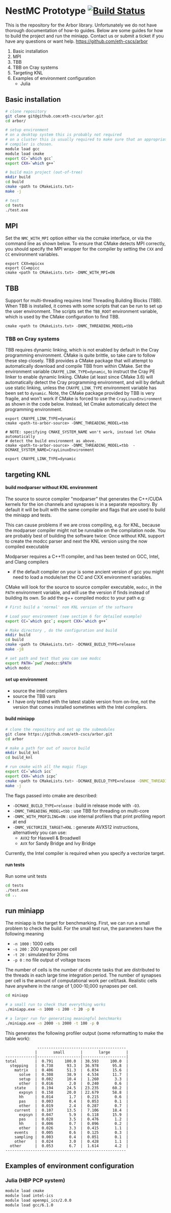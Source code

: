 # NestMC Prototype [![Build Status](https://travis-ci.org/eth-cscs/arbor.svg?branch=master)](https://travis-ci.org/eth-cscs/arbor)

This is the repository for the Arbor library. Unfortunately we do not have thorough documentation of how-to guides.
Below are some guides for how to build the project and run the miniapp.
Contact us or submit a ticket if you have any questions or want help.
https://github.com/eth-cscs/arbor

1. Basic installation
2. MPI
3. TBB
4. TBB on Cray systems
5. Targeting KNL
6. Examples of environment configuration
    - Julia
    
## Basic installation
```bash
# clone repository
git clone git@github.com:eth-cscs/arbor.git
cd arbor/

# setup environment
# on a desktop system this is probably not required
# on a cluster this is usually required to make sure that an appropriate
# compiler is chosen.
module load gcc
module load cmake
export CC=`which gcc`
export CXX=`which g++`

# build main project (out-of-tree)
mkdir build
cd build
cmake <path to CMakeLists.txt>
make -j

# test
cd tests
./test.exe
```

## MPI

Set the `NMC_WITH_MPI` option either via the ccmake interface, or via the command line as shown below.
To ensure that CMake detects MPI correctly, you should specify the MPI wrapper for the compiler by setting the `CXX` and `CC` environment variables.

```
export CXX=mpicxx
export CC=mpicc
cmake <path to CMakeLists.txt> -DNMC_WITH_MPI=ON
```

## TBB

Support for multi-threading requires Intel Threading Building Blocks (TBB).
When TBB is installed, it comes with some scripts that can be run to set up the user environment.
The scripts set the `TBB_ROOT` environment variable, which is used by the CMake configuration to find TBB.

```
cmake <path to CMakeLists.txt> -DNMC_THREADING_MODEL=tbb
```

### TBB on Cray systems

TBB requires dynamic linking, which is not enabled by default in the Cray programming environment.
CMake is quite brittle, so take care to follow these step closely.
TBB provides a CMake package that will attempt to automatically download and compile TBB from within CMake.
Set the environment variable `CRAYPE_LINK_TYPE=dynamic`, to instruct the Cray PE linker to enable dynamic linking.
CMake (at least since CMake 3.6) will automatically detect the Cray programming environment, and will by default use static linking, unless the `CRAYPE_LINK_TYPE` environment variable has been set to `dynamic`.
Note, the CMake package provided by TBB is very fragile, and won't work if CMake is forced to use the `CrayLinuxEnvironment` as shown in the code below. Instead, let Cmake automatically detect the programming environment.

```
export CRAYPE_LINK_TYPE=dynamic
cmake <path-to-arbor-source> -DNMC_THREADING_MODEL=tbb

# NOTE: specifying CMAKE_SYSTEM_NAME won't work, instead let CMake automatically
# detect the build environment as above.
cmake <path-to-arbor-source> -DNMC_THREADING_MODEL=tbb  -DCMAKE_SYSTEM_NAME=CrayLinuxEnvironment
```

```
export CRAYPE_LINK_TYPE=dynamic
```

## targeting KNL

#### build modparser without KNL environment

The source to source compiler "modparser" that generates the C++/CUDA kernels for the ion channels and synapses is in a separate repository.
By default it will be built with the same compiler and flags that are used to build the miniapp and tests.

This can cause problems if we are cross compiling, e.g. for KNL, because the modparser compiler might not be runnable on the compilation node.
You are probably best of building the software twice: Once without KNL support to create the modcc parser and next the KNL version using
the now compiled executable

Modparser requires a C++11 compiler, and has been tested on GCC, Intel, and Clang compilers
  - if the default compiler on your is some ancient version of gcc you might need to load a module/set the CC and CXX environment variables.

CMake will look for the source to source compiler executable, `modcc`, in the `PATH` environment variable, and will use the version if finds instead of building its own.
So add the g++ compiled modcc to your path
e.g:

```bash
# First build a 'normal' non KNL version of the software

# Load your environment (see section 6 for detailed example)
export CC=`which gcc`; export CXX=`which g++`

# Make directory , do the configuration and build
mkdir build
cd build
cmake <path to CMakeLists.txt> -DCMAKE_BUILD_TYPE=release
make -j8

# set path and test that you can see modcc
export PATH=`pwd`/modcc:$PATH
which modcc
```

#### set up environment

- source the intel compilers
- source the TBB vars
- I have only tested with the latest stable version from on-line, not the version that comes installed sometimes with the Intel compilers.

#### build miniapp

```bash
# clone the repository and set up the submodules
git clone https://github.com/eth-cscs/arbor.git
cd arbor

# make a path for out of source build
mkdir build_knl
cd build_knl

# run cmake with all the magic flags
export CC=`which icc`
export CXX=`which icpc`
cmake <path to CMakeLists.txt> -DCMAKE_BUILD_TYPE=release -DNMC_THREADING_MODEL=tbb -DNMC_WITH_PROFILING=ON -DNMC_VECTORIZE_TARGET=KNL
make -j
```

The flags passed into cmake are described:
  - `-DCMAKE_BUILD_TYPE=release` : build in release mode with `-O3`.
  - `-DNMC_THREADING_MODEL=tbb` : use TBB for threading on multi-core
  - `-DNMC_WITH_PROFILING=ON` : use internal profilers that print profiling report at end
  - `-DNMC_VECTORIZE_TARGET=KNL` : generate AVX512 instructions, alternatively you can use:
    - `AVX2` for Haswell & Broadwell
    - `AVX` for Sandy Bridge and Ivy Bridge

Currently, the Intel compiler is required when you specify a vectorize target.

#### run tests

Run some unit tests
```bash
cd tests
./test.exe
cd ..
```

## run miniapp

The miniapp is the target for benchmarking.
First, we can run a small problem to check the build.
For the small test run, the parameters have the following meaning
  - `-n 1000` : 1000 cells
  - `-s 200` : 200 synapses per cell
  - `-t 20`  : simulated for 20ms
  - `-p 0`   : no file output of voltage traces

The number of cells is the number of discrete tasks that are distributed to the threads in each large time integration period.
The number of synapses per cell is the amount of computational work per cell/task.
Realistic cells have anywhere in the range of 1,000-10,000 synapses per cell.

```bash
cd miniapp

# a small run to check that everything works
./miniapp.exe -n 1000 -s 200 -t 20 -p 0

# a larger run for generating meaningful benchmarks
./miniapp.exe -n 2000 -s 2000 -t 100 -p 0
```

This generates the following profiler output (some reformatting to make the table work):

```
              ---------------------------------------
             |       small       |       large       |
-------------|-------------------|-------------------|
total        |  0.791     100.0  | 38.593     100.0  |
  stepping   |  0.738      93.3  | 36.978      95.8  |
    matrix   |  0.406      51.3  |  6.034      15.6  |
      solve  |  0.308      38.9  |  4.534      11.7  |
      setup  |  0.082      10.4  |  1.260       3.3  |
      other  |  0.016       2.0  |  0.240       0.6  |
    state    |  0.194      24.5  | 23.235      60.2  |
      expsyn |  0.158      20.0  | 22.679      58.8  |
      hh     |  0.014       1.7  |  0.215       0.6  |
      pas    |  0.003       0.4  |  0.053       0.1  |
      other  |  0.019       2.4  |  0.287       0.7  |
    current  |  0.107      13.5  |  7.106      18.4  |
      expsyn |  0.047       5.9  |  6.118      15.9  |
      pas    |  0.028       3.5  |  0.476       1.2  |
      hh     |  0.006       0.7  |  0.096       0.2  |
      other  |  0.026       3.3  |  0.415       1.1  |
    events   |  0.005       0.6  |  0.125       0.3  |
    sampling |  0.003       0.4  |  0.051       0.1  |
    other    |  0.024       3.0  |  0.428       1.1  |
  other      |  0.053       6.7  |  1.614       4.2  |
-----------------------------------------------------
```

## Examples of environment configuration
### Julia (HBP PCP system)
``` bash
module load cmake
module load intel-ics
module load openmpi_ics/2.0.0
module load gcc/6.1.0
```

